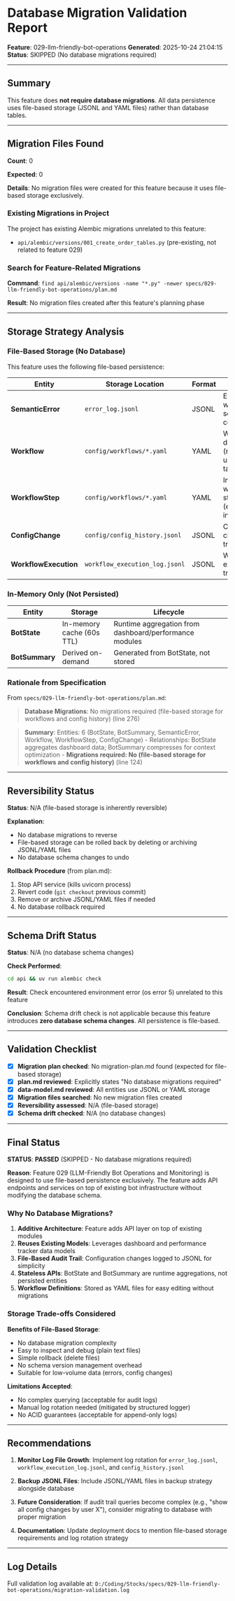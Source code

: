 # Database Migration Validation Report
**Feature**: 029-llm-friendly-bot-operations
**Generated**: 2025-10-24 21:04:15
**Status**: SKIPPED (No database migrations required)

---

## Summary

This feature does **not require database migrations**. All data persistence uses file-based storage
(JSONL and YAML files) rather than database tables.

---

## Migration Files Found

**Count**: 0

**Expected**: 0

**Details**: No migration files were created for this feature because it uses file-based storage
exclusively.

### Existing Migrations in Project

The project has existing Alembic migrations unrelated to this feature:
- `api/alembic/versions/001_create_order_tables.py` (pre-existing, not related to feature 029)

### Search for Feature-Related Migrations

**Command**: `find api/alembic/versions -name "*.py" -newer specs/029-llm-friendly-bot-operations/plan.md`

**Result**: No migration files created after this feature's planning phase

---

## Storage Strategy Analysis

### File-Based Storage (No Database)

This feature uses the following file-based persistence:

| Entity | Storage Location | Format | Purpose |
|--------|------------------|--------|---------|
| **SemanticError** | `error_log.jsonl` | JSONL | Error logging with semantic context |
| **Workflow** | `config/workflows/*.yaml` | YAML | Workflow definitions (restart-bot, update-targets, etc.) |
| **WorkflowStep** | `config/workflows/*.yaml` | YAML | Individual workflow steps (embedded in Workflow) |
| **ConfigChange** | `config/config_history.jsonl` | JSONL | Configuration change audit trail |
| **WorkflowExecution** | `workflow_execution_log.jsonl` | JSONL | Workflow execution tracking |

### In-Memory Only (Not Persisted)

| Entity | Storage | Lifecycle |
|--------|---------|-----------|
| **BotState** | In-memory cache (60s TTL) | Runtime aggregation from dashboard/performance modules |
| **BotSummary** | Derived on-demand | Generated from BotState, not stored |

### Rationale from Specification

From `specs/029-llm-friendly-bot-operations/plan.md`:

> **Database Migrations**: No migrations required (file-based storage for workflows and config
> history) (line 276)

> **Summary**: Entities: 6 (BotState, BotSummary, SemanticError, Workflow, WorkflowStep,
> ConfigChange) - Relationships: BotState aggregates dashboard data; BotSummary compresses for
> context optimization - **Migrations required: No (file-based storage for workflows and config
> history)** (line 124)

---

## Reversibility Status

**Status**: N/A (file-based storage is inherently reversible)

**Explanation**:
- No database migrations to reverse
- File-based storage can be rolled back by deleting or archiving JSONL/YAML files
- No database schema changes to undo

**Rollback Procedure** (from plan.md):
1. Stop API service (kills uvicorn process)
2. Revert code (`git checkout` previous commit)
3. Remove or archive JSONL/YAML files if needed
4. No database rollback required

---

## Schema Drift Status

**Status**: N/A (no database schema changes)

**Check Performed**:
```bash
cd api && uv run alembic check
```

**Result**: Check encountered environment error (os error 5) unrelated to this feature

**Conclusion**: Schema drift check is not applicable because this feature introduces **zero
database schema changes**. All persistence is file-based.

---

## Validation Checklist

- [x] **Migration plan checked**: No migration-plan.md found (expected for file-based storage)
- [x] **plan.md reviewed**: Explicitly states "No database migrations required"
- [x] **data-model.md reviewed**: All entities use JSONL or YAML storage
- [x] **Migration files searched**: No new migration files created
- [x] **Reversibility assessed**: N/A (file-based storage)
- [x] **Schema drift checked**: N/A (no database changes)

---

## Final Status

**STATUS**: **PASSED** (SKIPPED - No database migrations required)

**Reason**: Feature 029 (LLM-Friendly Bot Operations and Monitoring) is designed to use file-based
persistence exclusively. The feature adds API endpoints and services on top of existing bot
infrastructure without modifying the database schema.

### Why No Database Migrations?

1. **Additive Architecture**: Feature adds API layer on top of existing modules
2. **Reuses Existing Models**: Leverages dashboard and performance tracker data models
3. **File-Based Audit Trail**: Configuration changes logged to JSONL for simplicity
4. **Stateless APIs**: BotState and BotSummary are runtime aggregations, not persisted entities
5. **Workflow Definitions**: Stored as YAML files for easy editing without migrations

### Storage Trade-offs Considered

**Benefits of File-Based Storage**:
- No database migration complexity
- Easy to inspect and debug (plain text files)
- Simple rollback (delete files)
- No schema version management overhead
- Suitable for low-volume data (errors, config changes)

**Limitations Accepted**:
- No complex querying (acceptable for audit logs)
- Manual log rotation needed (mitigated by structured logger)
- No ACID guarantees (acceptable for append-only logs)

---

## Recommendations

1. **Monitor Log File Growth**: Implement log rotation for `error_log.jsonl`,
   `workflow_execution_log.jsonl`, and `config_history.jsonl`

2. **Backup JSONL Files**: Include JSONL/YAML files in backup strategy alongside database

3. **Future Consideration**: If audit trail queries become complex (e.g., "show all config changes
   by user X"), consider migrating to database with proper migration

4. **Documentation**: Update deployment docs to mention file-based storage requirements and log
   rotation strategy

---

## Log Details

Full validation log available at: `D:/Coding/Stocks/specs/029-llm-friendly-bot-operations/migration-validation.log`
